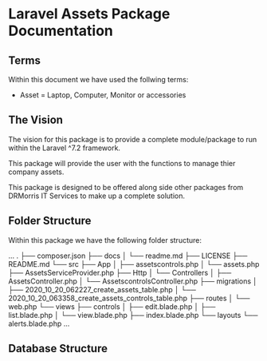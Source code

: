 # Laravel Assets Package Documentation

## Terms
Within this document we have used the follwing terms:

- Asset = Laptop, Computer, Monitor or accessories

## The Vision
The vision for this package is to provide a complete module/package to run within the Laravel ^7.2 framework.  

This package will provide the user with the functions to manage thier company assets.

This package is designed to be offered along side other packages from DRMorris IT Services to make up a complete solution.


## Folder Structure
Within this package we have the following folder structure:

...
.
├── composer.json
├── docs
│   └── readme.md
├── LICENSE
├── README.md
└── src
    ├── App
    │   ├── assetscontrols.php
    │   └── assets.php
    ├── AssetsServiceProvider.php
    ├── Http
    │   └── Controllers
    │       ├── AssetsController.php
    │       └── AssetscontrolsController.php
    ├── migrations
    │   ├── 2020_10_20_062227_create_assets_table.php
    │   └── 2020_10_20_063358_create_assets_controls_table.php
    ├── routes
    │   └── web.php
    └── views
        ├── controls
        │   ├── edit.blade.php
        │   ├── list.blade.php
        │   └── view.blade.php
        ├── index.blade.php
        └── layouts
            └── alerts.blade.php
...


## Database Structure